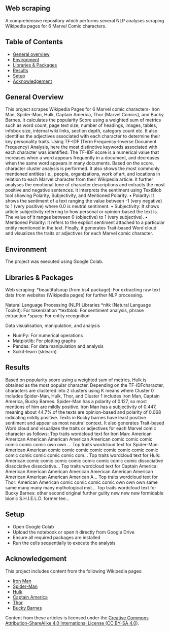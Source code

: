 ## Web scraping

A comprehensive repository which performs several NLP analyses scraping Wikipedia pages for 6 Marvel Comic characters.

## Table of Contents

* [General overview](#general-overview)
* [Environment](#environment)
* [Libraries & Packages](#libraries-&-packages)
* [Results](#results)
* [Setup](#setup)
* [Acknowledgement](#acknowledgement)

## General Overview

This project scrapes Wikipedia Pages for 6 Marvel comic characters- Iron Man, Spider-Man, Hulk, Captain America, Thor (Marvel Comics), and Bucky Barnes. It calculates the popularity Score using a weighted sum of metrics such as word count, page text size, number of headings, images, tables, infobox size, internal wiki links, section depth, category count etc. It also identifies the adjectives associated with each character to determine their key personality traits. Using TF-IDF (Term Frequency-Inverse Document Frequency) Analysis, here the most distinctive keywords associated with each character was identified. The TF-IDF score is a numerical value that increases when a word appears frequently in a document, and decreases when the same word appears in many documents. Based on the score, character cluster analysis is performed. It also shows the most commonly mentioned entities i.e., people, organizations, work of art, and locations in relation to each Marvel character from their Wikipedia article. It further analyses the emotional tone of character descriptions and extracts the most positive and negative sentences. It interprets the sentiment using TextBlob tool showing Polarity, Subjectivity, and Mentioned Polarity.
•	Polarity: It shows the sentiment of a text ranging the value between -1 (very negative) to 1 (very positive) where 0.0 is neutral sentiment.
•	Subjectivity: It shows article subjectivity referring to how personal or opinion-based the text is. The value of it ranges between 0 (objective) to 1 (very subjective).
•	Mentioned Polarity: It refers to the explicit sentiment attached to a particular entity mentioned in the text.
Finally, it generates Trait-based Word cloud and visualizes the traits or adjectives for each Marvel comic character.

## Environment

The project was executed using Google Colab.

## Libraries & Packages 

Web scraping: 
*beautifulsoup (from bs4 package): For extracting raw text data from websites (Wikipedia pages) for further NLP processing.

Natural Language Processing (NLP) Libraries
*nltk (Natural Language Toolkit): For tokenization
*textblob: For sentiment analysis, phrase extraction
*spacy: For entity recognition

Data visualisation, manipulation, and analysis
* NumPy: For numerical operations
* Matplotlib: For plotting graphs
* Pandas: For data manipulation and analysis
* Scikit-learn (sklearn)
  

## Results

Based on popularity score using a weighted sum of metrics, Hulk is obtained as the most popular character. Depending on the TF-IDFcharacter, characters are clustered into 2 clusters using K means where Cluster 0 includes Spider-Man, Hulk, Thor, and Cluster 1 includes Iron Man, Captain America, Bucky Barnes. 
Spider-Man has a polarity of 0.127, so most mentions of him are mildly positive. Iron Man has a subjectivity of 0.447, meaning about 44.7% of the texts are opinion-based and polarity of 0.068 indicating mildly positive. Texts in Bucky barnes have least positive sentiment and appear as most neutral context.
It also generates Trait-based Word cloud and visualizes the traits or adjectives for each Marvel comic character as follows:
Top traits wordcloud text for Iron Man: American American American American American American  comic comic comic comic comic comic  own own ...
Top traits wordcloud text for Spider-Man: American American  comic comic comic comic comic comic comic comic comic comic comic comic comic com...
Top traits wordcloud text for Hulk: American  comic comic comic comic comic comic comic comic  dissociative dissociative dissociative...
Top traits wordcloud text for Captain America: American American American American American American American American American American American A...
Top traits wordcloud text for Thor: American American  comic comic comic comic  own own own  same same  many many many  mythological myt...
Top traits wordcloud text for Bucky Barnes: other  second  original  further  guilty  new new new  formidable  bionic  S.H.I.E.L.D.  former  tee...


## Setup

* Open Google Colab
* Upload the notebook or open it directly from Google Drive
* Ensure all required packages are installed
* Run the cells sequentially to execute the analysis

## Acknowledgement

This project includes content from the following Wikipedia pages:

- [Iron Man]('https://en.wikipedia.org/wiki/Iron_Man')
- [Spider-Man]('https://en.wikipedia.org/wiki/Spider-Man')
- [Hulk]('https://en.wikipedia.org/wiki/Hulk')
- [Captain America]('https://en.wikipedia.org/wiki/Captain_America')
- [Thor]('https://en.wikipedia.org/wiki/Thor_(Marvel_Comics)')
- [Bucky Barnes]('https://en.wikipedia.org/wiki/Bucky_Barnes')

Content from these articles is licensed under the [Creative Commons Attribution-ShareAlike 4.0 International License (CC BY-SA 4.0)](https://creativecommons.org/licenses/by-sa/4.0/).










